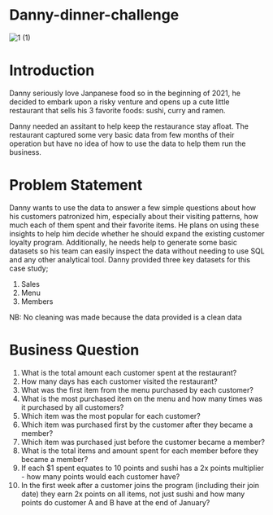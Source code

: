 # Danny-dinner-challenge

![1 (1)](https://user-images.githubusercontent.com/73393430/212284265-76f33b0b-2a42-4524-a38f-4855a6345c9d.png)

# Introduction
Danny seriously love Janpanese food so in the beginning of 2021, he decided to embark upon a risky venture and opens up a cute little restaurant that sells his 3 favorite foods: sushi, curry and ramen.

Danny needed an assitant to help keep the restaurance stay afloat. The restaurant captured some very basic data from few months of their operation but have no idea of how to use the data to help them run the business.

# Problem Statement
Danny wants to use the data to answer a few simple questions about how his customers patronized him, especially about their visiting patterns, how much each of them spent and their favorite items. He plans on using these insights to help him decide whether he should expand the existing customer loyalty program. Additionally, he needs help to generate some basic datasets so his team can easily inspect the data without needing to use SQL and any other analytical tool. Danny provided three key datasets for this case study;
<ol>
<li> Sales </li>
<li> Menu </li>
<li> Members </li>
</ol>
NB: No cleaning was made because the data provided is a clean data

# Business Question

<ol>
<li> What is the total amount each customer spent at the restaurant? </li>
<li> How many days has each customer visited the restaurant? </li>
<li> What was the first item from the menu purchased by each customer? </li>
<li> What is the most purchased item on the menu and how many times was it purchased by all customers? </li>
<li> Which item was the most popular for each customer? </li>
<li> Which item was purchased first by the customer after they became a member? </li>
<li> Which item was purchased just before the customer became a member? </li>
<li> What is the total items and amount spent for each member before they became a member?</li>
<li> If each $1 spent equates to 10 points and sushi has a 2x points multiplier - how many points would each customer have? </li>
<li> In the first week after a customer joins the program (including their join date) they earn 2x points on all items, not just sushi and how many points do customer A and B have at the end of January?</li>
</ol>
